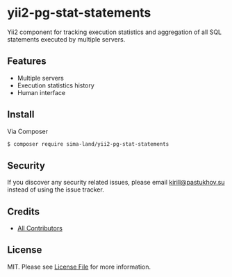 # yii2-pg-stat-statements
Yii2 component for tracking execution statistics and aggregation of all SQL 
statements executed by multiple servers.

## Features

* Multiple servers
* Execution statistics history
* Human interface

## Install

Via Composer

``` bash
$ composer require sima-land/yii2-pg-stat-statements
```

## Security

If you discover any security related issues, please email kirill@pastukhov.su instead of using the issue tracker.

## Credits

- [All Contributors](../../contributors)

## License

MIT. Please see [License File](LICENSE) for more information.